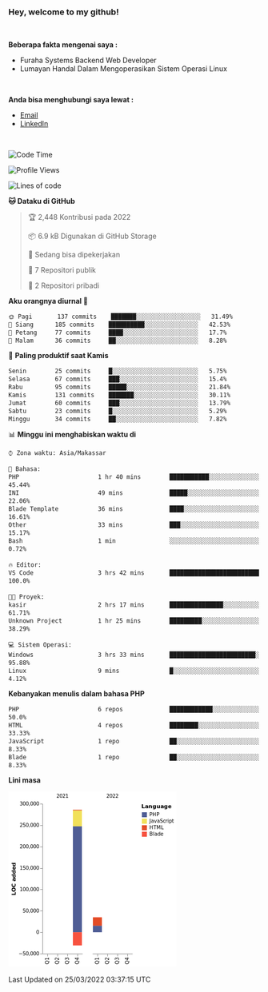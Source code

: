<h3>Hey, welcome to my github!</h3>

<br>

<p><strong>Beberapa fakta mengenai saya :</strong></p>

<ul>
  <li>Furaha Systems Backend Web Developer</li>
  <li>Lumayan Handal Dalam Mengoperasikan Sistem Operasi Linux</li>
</ul>

<br>

<p><strong>Anda bisa menghubungi saya lewat :</strong></p>

<ul>
  <li><a href="mailto:renaldiapriyanto419@gmail.com">Email</a></li>
  <li><a href="https://www.linkedin.com/in/renaldi-kadang-314314206/">LinkedIn</a></li>
</ul>

<br>

<!--START_SECTION:waka-->
![Code Time](http://img.shields.io/badge/Code%20Time-44%20hrs%2025%20mins-blue)

![Profile Views](http://img.shields.io/badge/Profil%20dilihat-3-blue)

![Lines of code](https://img.shields.io/badge/Sejak%20Hello%20World%20aku%20telah%20menulis-290%20Thousand%20baris%20kode-blue)

**🐱 Dataku di GitHub** 

> 🏆 2,448 Kontribusi pada 2022
 > 
> 📦 6.9 kB Digunakan di GitHub Storage 
 > 
> 💼 Sedang bisa dipekerjakan
 > 
> 📜 7 Repositori publik 
 > 
> 🔑 2 Repositori pribadi  
 > 
**Aku orangnya diurnal 🐤** 

```text
🌞 Pagi       137 commits    ███████░░░░░░░░░░░░░░░░░░   31.49% 
🌆 Siang      185 commits    ██████████░░░░░░░░░░░░░░░   42.53% 
🌃 Petang     77 commits     ████░░░░░░░░░░░░░░░░░░░░░   17.7% 
🌙 Malam      36 commits     ██░░░░░░░░░░░░░░░░░░░░░░░   8.28%

```
📅 **Paling produktif saat Kamis** 

```text
Senin        25 commits     █░░░░░░░░░░░░░░░░░░░░░░░░   5.75% 
Selasa       67 commits     ███░░░░░░░░░░░░░░░░░░░░░░   15.4% 
Rabu         95 commits     █████░░░░░░░░░░░░░░░░░░░░   21.84% 
Kamis        131 commits    ███████░░░░░░░░░░░░░░░░░░   30.11% 
Jumat        60 commits     ███░░░░░░░░░░░░░░░░░░░░░░   13.79% 
Sabtu        23 commits     █░░░░░░░░░░░░░░░░░░░░░░░░   5.29% 
Minggu       34 commits     ██░░░░░░░░░░░░░░░░░░░░░░░   7.82%

```


📊 **Minggu ini menghabiskan waktu di** 

```text
⌚︎ Zona waktu: Asia/Makassar

💬 Bahasa: 
PHP                      1 hr 40 mins        ███████████░░░░░░░░░░░░░░   45.44% 
INI                      49 mins             █████░░░░░░░░░░░░░░░░░░░░   22.06% 
Blade Template           36 mins             ████░░░░░░░░░░░░░░░░░░░░░   16.61% 
Other                    33 mins             ███░░░░░░░░░░░░░░░░░░░░░░   15.17% 
Bash                     1 min               ░░░░░░░░░░░░░░░░░░░░░░░░░   0.72%

🔥 Editor: 
VS Code                  3 hrs 42 mins       █████████████████████████   100.0%

🐱‍💻 Proyek: 
kasir                    2 hrs 17 mins       ███████████████░░░░░░░░░░   61.71% 
Unknown Project          1 hr 25 mins        █████████░░░░░░░░░░░░░░░░   38.29%

💻 Sistem Operasi: 
Windows                  3 hrs 33 mins       ████████████████████████░   95.88% 
Linux                    9 mins              █░░░░░░░░░░░░░░░░░░░░░░░░   4.12%

```

**Kebanyakan menulis dalam bahasa PHP** 

```text
PHP                      6 repos             ████████████░░░░░░░░░░░░░   50.0% 
HTML                     4 repos             ████████░░░░░░░░░░░░░░░░░   33.33% 
JavaScript               1 repo              ██░░░░░░░░░░░░░░░░░░░░░░░   8.33% 
Blade                    1 repo              ██░░░░░░░░░░░░░░░░░░░░░░░   8.33%

```


**Lini masa**

![Chart not found](https://raw.githubusercontent.com/Sylent-Sys/Sylent-Sys/main/charts/bar_graph.png) 


 Last Updated on 25/03/2022 03:37:15 UTC
<!--END_SECTION:waka-->
